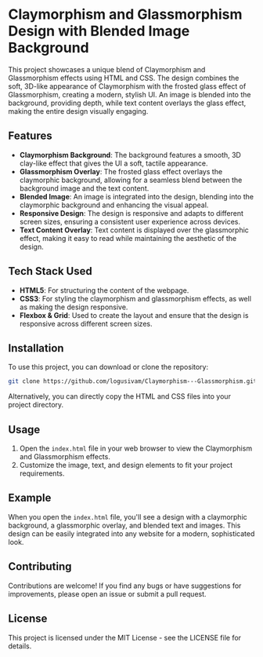 # Claymorphism and Glassmorphism Design with Blended Image Background

This project showcases a unique blend of Claymorphism and Glassmorphism effects using HTML and CSS. The design combines the soft, 3D-like appearance of Claymorphism with the frosted glass effect of Glassmorphism, creating a modern, stylish UI. An image is blended into the background, providing depth, while text content overlays the glass effect, making the entire design visually engaging.

## Features

- **Claymorphism Background**: The background features a smooth, 3D clay-like effect that gives the UI a soft, tactile appearance.
- **Glassmorphism Overlay**: The frosted glass effect overlays the claymorphic background, allowing for a seamless blend between the background image and the text content.
- **Blended Image**: An image is integrated into the design, blending into the claymorphic background and enhancing the visual appeal.
- **Responsive Design**: The design is responsive and adapts to different screen sizes, ensuring a consistent user experience across devices.
- **Text Content Overlay**: Text content is displayed over the glassmorphic effect, making it easy to read while maintaining the aesthetic of the design.

## Tech Stack Used

- **HTML5**: For structuring the content of the webpage.
- **CSS3**: For styling the claymorphism and glassmorphism effects, as well as making the design responsive.
- **Flexbox & Grid**: Used to create the layout and ensure that the design is responsive across different screen sizes.

## Installation

To use this project, you can download or clone the repository:

```bash
git clone https://github.com/logusivam/Claymorphism---Glassmorphism.git
```

Alternatively, you can directly copy the HTML and CSS files into your project directory.

## Usage
1. Open the `index.html` file in your web browser to view the Claymorphism and Glassmorphism effects.
2. Customize the image, text, and design elements to fit your project requirements.

## Example
When you open the `index.html` file, you'll see a design with a claymorphic background, a glassmorphic overlay, and blended text and images. This design can be easily integrated into any website for a modern, sophisticated look.

## Contributing
Contributions are welcome! If you find any bugs or have suggestions for improvements, please open an issue or submit a pull request.

## License
This project is licensed under the MIT License - see the LICENSE file for details.